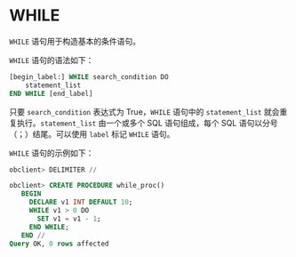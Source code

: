 WHILE 
==========================

`WHILE` 语句用于构造基本的条件语句。

`WHILE` 语句的语法如下：

```sql
[begin_label:] WHILE search_condition DO
    statement_list
END WHILE [end_label]
```



只要 `search_condition` 表达式为 True，`WHILE` 语句中的 `statement_list` 就会重复执行。`statement_list` 由一个或多个 SQL 语句组成，每个 SQL 语句以分号（；）结尾。可以使用 `label` 标记 `WHILE` 语句。

`WHILE` 语句的示例如下：

```sql
obclient> DELIMITER //

obclient> CREATE PROCEDURE while_proc()
   BEGIN
     DECLARE v1 INT DEFAULT 10;
     WHILE v1 > 0 DO
       SET v1 = v1 - 1;
     END WHILE;
   END //
Query OK, 0 rows affected
```


